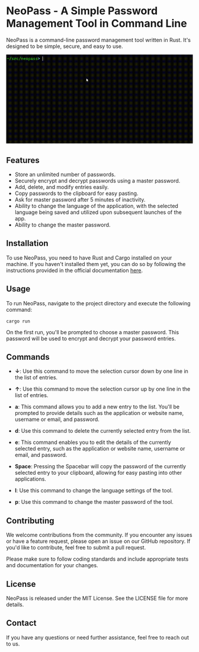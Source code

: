# NeoPass - A Simple Password Management Tool in Command Line

NeoPass is a command-line password management tool written in Rust. It's designed to be simple, secure, and easy to use.

![NeoPass](/docs/neopass.gif)

## Features

- Store an unlimited number of passwords.
- Securely encrypt and decrypt passwords using a master password.
- Add, delete, and modify entries easily.
- Copy passwords to the clipboard for easy pasting.
- Ask for master password after 5 minutes of inactivity.
- Ability to change the language of the application, with the selected language being saved and utilized upon subsequent launches of the app.
- Ability to change the master password.

## Installation

To use NeoPass, you need to have Rust and Cargo installed on your machine. If you haven't installed them yet, you can do so by following the instructions provided in the official documentation [here](https://doc.rust-lang.org/cargo/getting-started/installation.html).

## Usage

To run NeoPass, navigate to the project directory and execute the following command:

```
cargo run
```

On the first run, you'll be prompted to choose a master password. This password will be used to encrypt and decrypt your password entries.

## Commands

- **↓**: Use this command to move the selection cursor down by one line in the list of entries.

- **↑**: Use this command to move the selection cursor up by one line in the list of entries.

- **a**: This command allows you to add a new entry to the list. You'll be prompted to provide details such as the application or website name, username or email, and password.

- **d**: Use this command to delete the currently selected entry from the list.

- **e**: This command enables you to edit the details of the currently selected entry, such as the application or website name, username or email, and password.

- **Space**: Pressing the Spacebar will copy the password of the currently selected entry to your clipboard, allowing for easy pasting into other applications.

- **l**: Use this command to change the language settings of the tool.

- **p**: Use this command to change the master password of the tool.


## Contributing

We welcome contributions from the community. If you encounter any issues or have a feature request, please open an issue on our GitHub repository. If you'd like to contribute, feel free to submit a pull request.

Please make sure to follow coding standards and include appropriate tests and documentation for your changes.

## License

NeoPass is released under the MIT License. See the LICENSE file for more details.

## Contact

If you have any questions or need further assistance, feel free to reach out to us.
